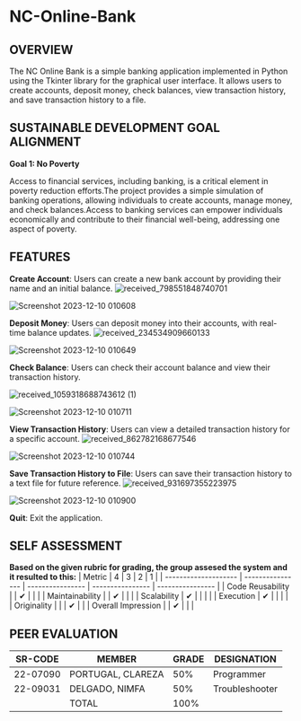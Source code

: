 # NC-Online-Bank

## OVERVIEW
The NC Online Bank is a simple banking application implemented in Python using the Tkinter library for the graphical user interface. It allows users to create accounts, deposit money, check balances, view transaction history, and save transaction history to a file.

## SUSTAINABLE DEVELOPMENT GOAL ALIGNMENT
**Goal 1: No Poverty**

Access to financial services, including banking, is a critical element in poverty reduction efforts.The project provides a simple simulation of banking operations, allowing individuals to create accounts, manage money, and check balances.Access to banking services can empower individuals economically and contribute to their financial well-being, addressing one aspect of poverty.

## FEATURES
**Create Account**: Users can create a new bank account by providing their name and an initial balance.
![received_798551848740701](https://github.com/nimfadelgado/NC-Online-Bank/assets/119932703/de1dcd2a-98b0-4f9a-8c95-b9f11bafc03d)

![Screenshot 2023-12-10 010608](https://github.com/nimfadelgado/NC-Online-Bank/assets/119932703/f0519883-08dd-41bf-8696-fe5a668e20d2)



**Deposit Money**: Users can deposit money into their accounts, with real-time balance updates.
![received_234534909660133](https://github.com/nimfadelgado/NC-Online-Bank/assets/119932703/27512bbb-7a53-48b0-9a31-aae74a2e3a29)

![Screenshot 2023-12-10 010649](https://github.com/nimfadelgado/NC-Online-Bank/assets/119932703/84721ae0-1ad6-4da9-88a8-741931c34ab8)


**Check Balance**: Users can check their account balance and view their transaction history.

![received_1059318688743612 (1)](https://github.com/nimfadelgado/NC-Online-Bank/assets/119932703/c418d643-944e-4fd6-ae6e-b69809969830)

![Screenshot 2023-12-10 010711](https://github.com/nimfadelgado/NC-Online-Bank/assets/119932703/77ba1cef-7226-44ac-939b-59556ac5f733)


**View Transaction History**: Users can view a detailed transaction history for a specific account.
![received_862782168677546](https://github.com/nimfadelgado/NC-Online-Bank/assets/119932703/63f598aa-1939-4985-81c3-7c15be1eb811)

![Screenshot 2023-12-10 010744](https://github.com/nimfadelgado/NC-Online-Bank/assets/119932703/b88aa007-306b-47ee-8cf3-f8222423c0ab)


**Save Transaction History to File**: Users can save their transaction history to a text file for future reference.
![received_931697355223975](https://github.com/nimfadelgado/NC-Online-Bank/assets/119932703/139ae5f7-a2e0-43b1-bf79-a624789f3ee8)

![Screenshot 2023-12-10 010900](https://github.com/nimfadelgado/NC-Online-Bank/assets/119932703/7e8d0533-ffe6-4d61-8fc8-49a37cf870e8)

**Quit**: Exit the application.

## SELF ASSESSMENT
**Based on the given rubric for grading, the group assesed the system and it resulted to this:**
| Metric               | 4                | 3                | 2                | 1                |
| -------------------- | ---------------- | ---------------- | ---------------- | ---------------- |
| Code Reusability     |                  | ✔                |                  |                  |
| Maintainability      |                  | ✔                |                  |                  |
| Scalability          | ✔                |                  |                  |                  |
| Execution            | ✔                |                  |                  |                  |
| Originality          |                  |                  | ✔                  |                |
| Overall Impression   |                  | ✔                |                  |                  |

## PEER EVALUATION
| SR-CODE  | MEMBER                    | GRADE | DESIGNATION           |
| -------- | ------------------------- | ----- | ----------------------|
| 22-07090 | PORTUGAL, CLAREZA          | 50%   | Programmer            |
| 22-09031 | DELGADO, NIMFA             | 50%   | Troubleshooter       |
|          | TOTAL                     | 100%   |                      |


  
  

